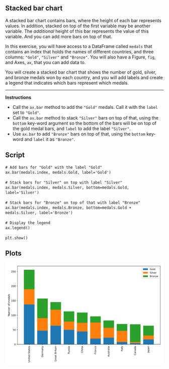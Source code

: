 ## Stacked bar chart

A stacked bar chart contains bars, where the height of each bar represents values. In addition, stacked on top of the first variable may be another variable. The *additional* height of this bar represents the value of this variable. And you can add more bars on top of that.

In this exercise, you will have access to a DataFrame called `medals` that contains an index that holds the names of different countries, and three columns: `"Gold"`, `"Silver"` and `"Bronze"`. You will also have a Figure, `fig`, and Axes, `ax`, that you can add data to.

You will create a stacked bar chart that shows the number of gold, silver, and bronze medals won by each country, and you will add labels and create a legend that indicates which bars represent which medals.

<hr>

**Instructions**

* Call the `ax.bar` method to add the `"Gold"` medals. Call it with the `label` set to `"Gold"`.
* Call the `ax.bar` method to stack `"Silver"` bars on top of that, using the `bottom` key-word argument so the bottom of the bars will be on top of the gold medal bars, and `label` to add the label `"Silver"`.
* Use `ax.bar` to add `"Bronze"` bars on top of that, using the `bottom` key-word and `label` it as `"Bronze"`.

## Script
```
# Add bars for "Gold" with the label "Gold"
ax.bar(medals.index, medals.Gold, label='Gold')

# Stack bars for "Silver" on top with label "Silver"
ax.bar(medals.index, medals.Silver, bottom=medals.Gold, label='Silver')

# Stack bars for "Bronze" on top of that with label "Bronze"
ax.bar(medals.index, medals.Bronze, bottom=medals.Gold + medals.Silver, label='Bronze')

# Display the legend
ax.legend()

plt.show()
```

## Plots
![img](index.svg)